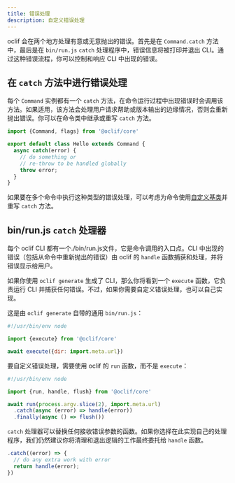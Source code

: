 ```yaml
---
title: 错误处理
description: 自定义错误处理
---
```


oclif 会在两个地方处理有意或无意抛出的错误。首先是在 `Command.catch` 方法中，最后是在 `bin/run.js` `catch` 处理程序中，错误信息将被打印并退出 CLI。通过这种错误流程，你可以控制和响应 CLI 中出现的错误。

## 在 `catch` 方法中进行错误处理

每个 `Command` 实例都有一个 `catch` 方法，在命令运行过程中出现错误时会调用该方法。如果适用，该方法会处理用户请求帮助或版本输出的边缘情况，否则会重新抛出错误。你可以在命令类中继承或重写 `catch` 方法。

```js
import {Command, flags} from '@oclif/core'

export default class Hello extends Command {
  async catch(error) {
    // do something or
    // re-throw to be handled globally
    throw error;
  }
}
```

如果要在多个命令中执行这种类型的错误处理，可以考虑为命令使用[自定义基类](base_class.md)并重写 `catch` 方法。

## bin/run.js `catch` 处理器

每个 oclif CLI 都有一个./bin/run.js文件，它是命令调用的入口点。CLI 中出现的错误（包括从命令中重新抛出的错误）由 oclif 的 `handle` 函数捕获和处理，并将错误显示给用户。

如果你使用 `oclif generate` 生成了 CLI，那么你将看到一个 `execute` 函数，它负责运行 CLI 并捕获任何错误。不过，如果你需要自定义错误处理，也可以自己实现。

这是由 `oclif generate` 自带的通用 `bin/run.js`：

```javascript
#!/usr/bin/env node

import {execute} from '@oclif/core'

await execute({dir: import.meta.url})
```

要自定义错误处理，需要使用 oclif 的 `run` 函数，而不是 `execute`：

```javascript
#!/usr/bin/env node

import {run, handle, flush} from '@oclif/core'

await run(process.argv.slice(2), import.meta.url)
  .catch(async (error) => handle(error))
  .finally(async () => flush())
```

`catch` 处理器可以替换任何接收错误参数的函数。如果你选择在此实现自己的处理程序，我们仍然建议你将清理和退出逻辑的工作最终委托给 `handle` 函数。

```js
.catch((error) => {
  // do any extra work with error
  return handle(error);
})
```

